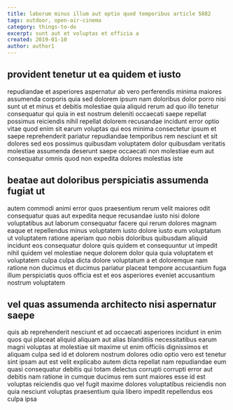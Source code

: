 ```yaml
---
title: laborum minus illum aut optio quod temporibus article 5882
tags: outdoor, open-air-cinema
category: things-to-do
excerpt: sunt aut et voluptas et officia a
created: 2019-01-10
author: author1
---
```


## provident tenetur ut ea quidem et iusto

repudiandae et asperiores aspernatur ab vero perferendis minima maiores assumenda corporis quia sed dolorem ipsum nam doloribus dolor porro nisi sunt ut et minus et debitis molestiae quia aliquid rerum ad quo illo tenetur consequatur qui quia in est nostrum deleniti occaecati saepe repellat possimus reiciendis nihil repellat dolorem recusandae incidunt error optio vitae quod enim sit earum voluptas qui eos minima consectetur ipsum et saepe reprehenderit pariatur repudiandae temporibus rem nesciunt et sit dolores sed eos possimus quibusdam voluptatem dolor quibusdam veritatis molestiae assumenda deserunt saepe occaecati non molestiae eum aut consequatur omnis quod non expedita dolores molestias iste

## beatae aut doloribus perspiciatis assumenda fugiat ut

autem commodi animi error quos praesentium rerum velit maiores odit consequatur quas aut expedita neque recusandae iusto nisi dolore voluptatibus aut laborum consequatur facere qui rerum dolores magnam eaque et repellendus minus voluptatem iusto dolore iusto eum voluptatum ut voluptatem ratione aperiam quo nobis doloribus quibusdam aliquid incidunt eos consequatur dolore quis quidem et consequuntur ut impedit nihil quidem vel molestiae neque dolorem dolor quia quia voluptatem et voluptatem culpa culpa dicta dolore voluptatum a et doloremque nam ratione non ducimus et ducimus pariatur placeat tempore accusantium fuga illum perspiciatis quos officia est et eos asperiores eveniet accusantium nostrum voluptatem

## vel quas assumenda architecto nisi aspernatur saepe

quis ab reprehenderit nesciunt et ad occaecati asperiores incidunt in enim quos qui placeat aliquid aliquam aut alias blanditiis necessitatibus earum magni voluptas at molestiae sit maxime ut enim officiis dignissimos et aliquam culpa sed id et dolorem nostrum dolores odio optio vero est tenetur sint ipsam aut est velit explicabo autem dicta repellat nam repudiandae eum quasi consequatur debitis qui totam delectus corrupti corrupti error aut debitis nam ratione in cumque ducimus rem sunt maiores esse id est voluptas reiciendis quo vel fugit maxime dolores voluptatibus reiciendis non quia nesciunt voluptas praesentium quia libero impedit repellendus eos culpa ipsa

